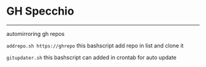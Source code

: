 # GH Specchio
---
automirroring gh repos

```addrepo.sh https://ghrepo``` this bashscript add repo in list and clone it

```gitupdater.sh``` this bashscript can added in crontab for auto update
